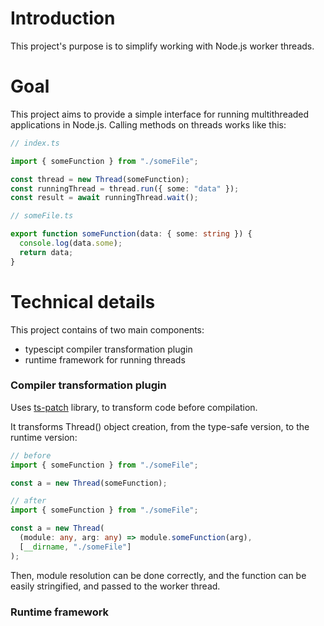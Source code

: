 # Introduction

This project's purpose is to simplify working with Node.js worker threads.

# Goal

This project aims to provide a simple interface for running multithreaded applications in Node.js. Calling methods on threads works like this:

```typescript
// index.ts

import { someFunction } from "./someFile";

const thread = new Thread(someFunction);
const runningThread = thread.run({ some: "data" });
const result = await runningThread.wait();
```

```typescript
// someFile.ts

export function someFunction(data: { some: string }) {
  console.log(data.some);
  return data;
}
```

# Technical details

This project contains of two main components:

- typescipt compiler transformation plugin
- runtime framework for running threads

### Compiler transformation plugin

Uses [ts-patch](https://github.com/nonara/ts-patch) library, to transform code before compilation.

It transforms Thread() object creation, from the type-safe version, to the runtime version:

```typescript
// before
import { someFunction } from "./someFile";

const a = new Thread(someFunction);
```

```typescript
// after
import { someFunction } from "./someFile";

const a = new Thread(
  (module: any, arg: any) => module.someFunction(arg),
  [__dirname, "./someFile"]
);
```

Then, module resolution can be done correctly, and the function can be easily stringified, and passed to the worker thread.


### Runtime framework

